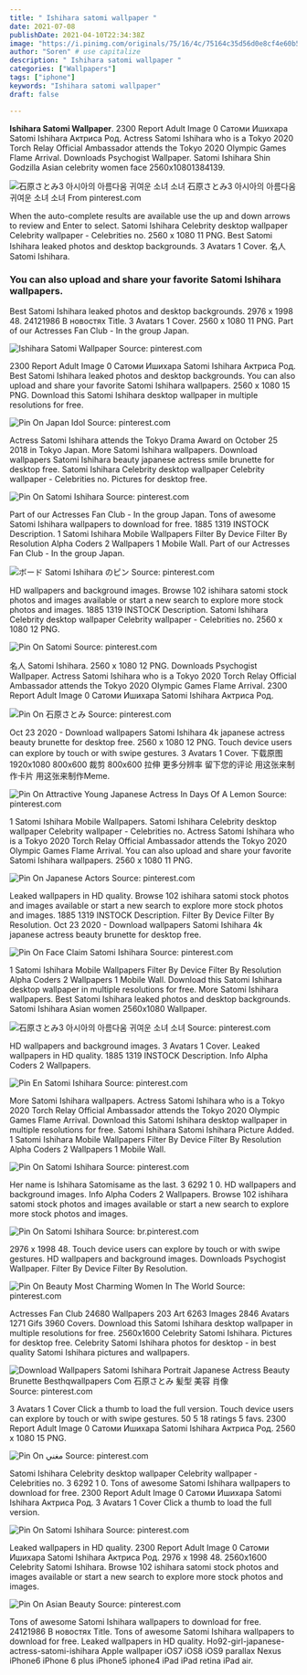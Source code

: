 ```yaml
---
title: " Ishihara satomi wallpaper "
date: 2021-07-08
publishDate: 2021-04-10T22:34:38Z
image: "https://i.pinimg.com/originals/75/16/4c/75164c35d56d0e8cf4e60b520bf67bbe.jpg"
author: "Soren" # use capitalize
description: " Ishihara satomi wallpaper "
categories: ["Wallpapers"]
tags: ["iphone"]
keywords: "Ishihara satomi wallpaper"
draft: false

---
```



**Ishihara Satomi Wallpaper**. 2300 Report Adult Image 0 Сатоми Ишихара Satomi Ishihara Актриса Род. Actress Satomi Ishihara who is a Tokyo 2020 Torch Relay Official Ambassador attends the Tokyo 2020 Olympic Games Flame Arrival. Downloads Psychogist Wallpaper. Satomi Ishihara Shin Godzilla Asian celebrity women face 2560x10801384139.

![石原さとみ3 아시아의 아름다움 귀여운 소녀 소녀](https://i.pinimg.com/originals/45/bd/e5/45bde5c7517e2d6644793c7d4e446422.jpg "石原さとみ3 아시아의 아름다움 귀여운 소녀 소녀")
石原さとみ3 아시아의 아름다움 귀여운 소녀 소녀 From pinterest.com


When the auto-complete results are available use the up and down arrows to review and Enter to select. Satomi Ishihara Celebrity desktop wallpaper Celebrity wallpaper - Celebrities no. 2560 x 1080 11 PNG. Best Satomi Ishihara leaked photos and desktop backgrounds. 3 Avatars 1 Cover. 名人 Satomi Ishihara.

### You can also upload and share your favorite Satomi Ishihara wallpapers.

Best Satomi Ishihara leaked photos and desktop backgrounds. 2976 x 1998 48. 24121986 В новостях Title. 3 Avatars 1 Cover. 2560 x 1080 11 PNG. Part of our Actresses Fan Club - In the group Japan.


![Ishihara Satomi Wallpaper](https://i.pinimg.com/originals/2c/84/f8/2c84f80b0a42d13581a829c790efe425.jpg "Ishihara Satomi Wallpaper")
Source: pinterest.com

2300 Report Adult Image 0 Сатоми Ишихара Satomi Ishihara Актриса Род. Best Satomi Ishihara leaked photos and desktop backgrounds. You can also upload and share your favorite Satomi Ishihara wallpapers. 2560 x 1080 15 PNG. Download this Satomi Ishihara desktop wallpaper in multiple resolutions for free.

![Pin On Japan Idol](https://i.pinimg.com/originals/e8/d0/3f/e8d03f59328692b17157c04568753a12.jpg "Pin On Japan Idol")
Source: pinterest.com

Actress Satomi Ishihara attends the Tokyo Drama Award on October 25 2018 in Tokyo Japan. More Satomi Ishihara wallpapers. Download wallpapers Satomi Ishihara beauty japanese actress smile brunette for desktop free. Satomi Ishihara Celebrity desktop wallpaper Celebrity wallpaper - Celebrities no. Pictures for desktop free.

![Pin On Satomi Ishihara](https://i.pinimg.com/originals/d1/3a/91/d13a9136b9d39387d6287428a6a40fc8.jpg "Pin On Satomi Ishihara")
Source: pinterest.com

Part of our Actresses Fan Club - In the group Japan. Tons of awesome Satomi Ishihara wallpapers to download for free. 1885 1319 INSTOCK Description. 1 Satomi Ishihara Mobile Wallpapers Filter By Device Filter By Resolution Alpha Coders 2 Wallpapers 1 Mobile Wall. Part of our Actresses Fan Club - In the group Japan.

![ボード Satomi Ishihara のピン](https://i.pinimg.com/originals/90/b0/6e/90b06e32e5f568e63241e688405d4c9a.jpg "ボード Satomi Ishihara のピン")
Source: pinterest.com

HD wallpapers and background images. Browse 102 ishihara satomi stock photos and images available or start a new search to explore more stock photos and images. 1885 1319 INSTOCK Description. Satomi Ishihara Celebrity desktop wallpaper Celebrity wallpaper - Celebrities no. 2560 x 1080 12 PNG.

![Pin On Satomi](https://i.pinimg.com/originals/b0/06/73/b006730d7e2da6272009bca3b375c11b.jpg "Pin On Satomi")
Source: pinterest.com

名人 Satomi Ishihara. 2560 x 1080 12 PNG. Downloads Psychogist Wallpaper. Actress Satomi Ishihara who is a Tokyo 2020 Torch Relay Official Ambassador attends the Tokyo 2020 Olympic Games Flame Arrival. 2300 Report Adult Image 0 Сатоми Ишихара Satomi Ishihara Актриса Род.

![Pin On 石原さとみ](https://i.pinimg.com/originals/92/11/8b/92118bbe4c2dc6490f9dd8d9d17265c5.png "Pin On 石原さとみ")
Source: pinterest.com

Oct 23 2020 - Download wallpapers Satomi Ishihara 4k japanese actress beauty brunette for desktop free. 2560 x 1080 12 PNG. Touch device users can explore by touch or with swipe gestures. 3 Avatars 1 Cover. 下载原图 1920x1080 800x600 裁剪 800x600 拉伸 更多分辨率 留下您的评论 用这张来制作卡片 用这张来制作Meme.

![Pin On Attractive Young Japanese Actress In Days Of A Lemon](https://i.pinimg.com/originals/61/1a/be/611abe44efc407245528cc73e2765663.jpg "Pin On Attractive Young Japanese Actress In Days Of A Lemon")
Source: pinterest.com

1 Satomi Ishihara Mobile Wallpapers. Satomi Ishihara Celebrity desktop wallpaper Celebrity wallpaper - Celebrities no. Actress Satomi Ishihara who is a Tokyo 2020 Torch Relay Official Ambassador attends the Tokyo 2020 Olympic Games Flame Arrival. You can also upload and share your favorite Satomi Ishihara wallpapers. 2560 x 1080 11 PNG.

![Pin On Japanese Actors](https://i.pinimg.com/736x/d8/8c/f3/d88cf3c37eed3e14162cff26a7a542ad.jpg "Pin On Japanese Actors")
Source: pinterest.com

Leaked wallpapers in HD quality. Browse 102 ishihara satomi stock photos and images available or start a new search to explore more stock photos and images. 1885 1319 INSTOCK Description. Filter By Device Filter By Resolution. Oct 23 2020 - Download wallpapers Satomi Ishihara 4k japanese actress beauty brunette for desktop free.

![Pin On Face Claim Satomi Ishihara](https://i.pinimg.com/originals/9c/96/71/9c9671eb7d0d25d990950b37961bc8e6.jpg "Pin On Face Claim Satomi Ishihara")
Source: pinterest.com

1 Satomi Ishihara Mobile Wallpapers Filter By Device Filter By Resolution Alpha Coders 2 Wallpapers 1 Mobile Wall. Download this Satomi Ishihara desktop wallpaper in multiple resolutions for free. More Satomi Ishihara wallpapers. Best Satomi Ishihara leaked photos and desktop backgrounds. Satomi Ishihara Asian women 2560x1080 Wallpaper.

![石原さとみ3 아시아의 아름다움 귀여운 소녀 소녀](https://i.pinimg.com/originals/45/bd/e5/45bde5c7517e2d6644793c7d4e446422.jpg "石原さとみ3 아시아의 아름다움 귀여운 소녀 소녀")
Source: pinterest.com

HD wallpapers and background images. 3 Avatars 1 Cover. Leaked wallpapers in HD quality. 1885 1319 INSTOCK Description. Info Alpha Coders 2 Wallpapers.

![Pin En Satomi Ishihara](https://i.pinimg.com/originals/89/af/5d/89af5d94f7009e36dc0971a3d2f843b9.jpg "Pin En Satomi Ishihara")
Source: pinterest.com

More Satomi Ishihara wallpapers. Actress Satomi Ishihara who is a Tokyo 2020 Torch Relay Official Ambassador attends the Tokyo 2020 Olympic Games Flame Arrival. Download this Satomi Ishihara desktop wallpaper in multiple resolutions for free. Satomi Ishihara Satomi Ishihara Picture Added. 1 Satomi Ishihara Mobile Wallpapers Filter By Device Filter By Resolution Alpha Coders 2 Wallpapers 1 Mobile Wall.

![Pin On Satomi Ishihara](https://i.pinimg.com/originals/f8/f7/38/f8f738edfa36f533bf37ad327d02f043.jpg "Pin On Satomi Ishihara")
Source: pinterest.com

Her name is Ishihara Satomisame as the last. 3 6292 1 0. HD wallpapers and background images. Info Alpha Coders 2 Wallpapers. Browse 102 ishihara satomi stock photos and images available or start a new search to explore more stock photos and images.

![Pin On Satomi Ishihara](https://i.pinimg.com/originals/1b/d2/c2/1bd2c2e01bbd334c7362547418f486a0.jpg "Pin On Satomi Ishihara")
Source: br.pinterest.com

2976 x 1998 48. Touch device users can explore by touch or with swipe gestures. HD wallpapers and background images. Downloads Psychogist Wallpaper. Filter By Device Filter By Resolution.

![Pin On Beauty Most Charming Women In The World](https://i.pinimg.com/originals/f6/6d/13/f66d1336e7c407fa002cab6de60d720f.jpg "Pin On Beauty Most Charming Women In The World")
Source: pinterest.com

Actresses Fan Club 24680 Wallpapers 203 Art 6263 Images 2846 Avatars 1271 Gifs 3960 Covers. Download this Satomi Ishihara desktop wallpaper in multiple resolutions for free. 2560x1600 Celebrity Satomi Ishihara. Pictures for desktop free. Celebrity Satomi Ishihara photos for desktop - in best quality Satomi Ishihara pictures and wallpapers.

![Download Wallpapers Satomi Ishihara Portrait Japanese Actress Beauty Brunette Besthqwallpapers Com 石原さとみ 髪型 美容 肖像](https://i.pinimg.com/originals/2f/2f/6d/2f2f6dd58f44f733fbea97c506939db6.png "Download Wallpapers Satomi Ishihara Portrait Japanese Actress Beauty Brunette Besthqwallpapers Com 石原さとみ 髪型 美容 肖像")
Source: pinterest.com

3 Avatars 1 Cover Click a thumb to load the full version. Touch device users can explore by touch or with swipe gestures. 50 5 18 ratings 5 favs. 2300 Report Adult Image 0 Сатоми Ишихара Satomi Ishihara Актриса Род. 2560 x 1080 15 PNG.

![Pin On مغني](https://i.pinimg.com/originals/7d/51/ee/7d51ee9cca6f10b6f0d4903bb414106c.gif "Pin On مغني")
Source: pinterest.com

Satomi Ishihara Celebrity desktop wallpaper Celebrity wallpaper - Celebrities no. 3 6292 1 0. Tons of awesome Satomi Ishihara wallpapers to download for free. 2300 Report Adult Image 0 Сатоми Ишихара Satomi Ishihara Актриса Род. 3 Avatars 1 Cover Click a thumb to load the full version.

![Pin On Satomi Ishihara](https://i.pinimg.com/564x/68/17/10/681710a10a0926405d1c8716febcc51d.jpg "Pin On Satomi Ishihara")
Source: pinterest.com

Leaked wallpapers in HD quality. 2300 Report Adult Image 0 Сатоми Ишихара Satomi Ishihara Актриса Род. 2976 x 1998 48. 2560x1600 Celebrity Satomi Ishihara. Browse 102 ishihara satomi stock photos and images available or start a new search to explore more stock photos and images.

![Pin On Asian Beauty](https://i.pinimg.com/originals/75/16/4c/75164c35d56d0e8cf4e60b520bf67bbe.jpg "Pin On Asian Beauty")
Source: pinterest.com

Tons of awesome Satomi Ishihara wallpapers to download for free. 24121986 В новостях Title. Tons of awesome Satomi Ishihara wallpapers to download for free. Leaked wallpapers in HD quality. Ho92-girl-japanese-actress-satomi-ishihara Apple wallpaper iOS7 iOS8 iOS9 parallax Nexus iPhone6 iPhone 6 plus iPhone5 iphone4 iPad iPad retina iPad air.

